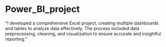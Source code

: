 # Power_BI_project
"I developed a comprehensive Excel project, creating multiple dashboards and tables to analyze data effectively. The process included data preprocessing, cleaning, and visualization to ensure accurate and insightful reporting."
